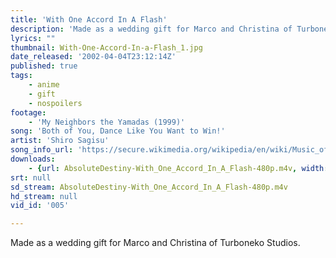 ```yaml
---
title: 'With One Accord In A Flash'
description: 'Made as a wedding gift for Marco and Christina of Turboneko Studios.'
lyrics: ""
thumbnail: With-One-Accord-In-a-Flash_1.jpg
date_released: '2002-04-04T23:12:14Z'
published: true
tags:
    - anime
    - gift
    - nospoilers
footage:
    - 'My Neighbors the Yamadas (1999)'
song: 'Both of You, Dance Like You Want to Win!'
artist: 'Shiro Sagisu'
song_info_url: 'https://secure.wikimedia.org/wikipedia/en/wiki/Music_of_Neon_Genesis_Evangelion#Neon_Genesis_Evangelion_II'
downloads:
    - {url: AbsoluteDestiny-With_One_Accord_In_A_Flash-480p.m4v, width: 848, height: 480, mimetype: video/mp4}
srt: null
sd_stream: AbsoluteDestiny-With_One_Accord_In_A_Flash-480p.m4v
hd_stream: null
vid_id: '005'

---
```

Made as a wedding gift for Marco and Christina of Turboneko Studios.
